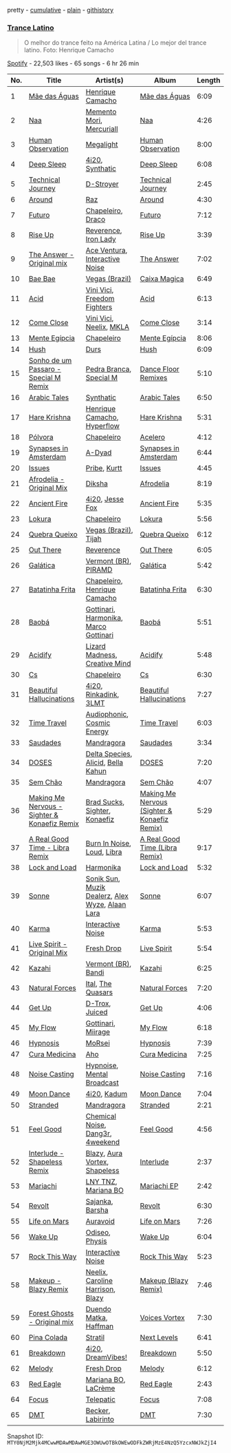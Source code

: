 pretty - [cumulative](/playlists/cumulative/37i9dQZF1DX4MAWmETv8JA.md) - [plain](/playlists/plain/37i9dQZF1DX4MAWmETv8JA) - [githistory](https://github.githistory.xyz/mackorone/spotify-playlist-archive/blob/main/playlists/plain/37i9dQZF1DX4MAWmETv8JA)

### [Trance Latino](https://open.spotify.com/playlist/37i9dQZF1DX4MAWmETv8JA)

> O melhor do trance feito na América Latina / Lo mejor del trance latino\. Foto: Henrique Camacho

[Spotify](https://open.spotify.com/user/spotify) - 22,503 likes - 65 songs - 6 hr 26 min

| No. | Title | Artist(s) | Album | Length |
|---|---|---|---|---|
| 1 | [Mãe das Águas](https://open.spotify.com/track/3MjO6gtBhPdK4dWemp8YkW) | [Henrique Camacho](https://open.spotify.com/artist/2NTtIgPZyELENThAeqfvR6) | [Mãe das Águas](https://open.spotify.com/album/52C0GdJas7dDBO6dLuA0aQ) | 6:09 |
| 2 | [Naa](https://open.spotify.com/track/6iasq5gQGE5uDeYf5WLkLQ) | [Memento Mori](https://open.spotify.com/artist/4AJdOTtmWuYYElSe07eejR), [Mercuriall](https://open.spotify.com/artist/6QxKFKo234JntCyUWzrAcD) | [Naa](https://open.spotify.com/album/0v6DRqSGZ5ShaOZhDfgdJs) | 4:26 |
| 3 | [Human Observation](https://open.spotify.com/track/0BxmDxZ9bGqX8RCcqzCOvp) | [Megalight](https://open.spotify.com/artist/6CAHEO8XQRFBr9NoiqdaYx) | [Human Observation](https://open.spotify.com/album/71n25wPMwoDxUKx0899oZQ) | 8:00 |
| 4 | [Deep Sleep](https://open.spotify.com/track/7kRpsSdudlF9TFADtqhyQd) | [4i20](https://open.spotify.com/artist/3zlIIVkWyNrNpeN8lO49aH), [Synthatic](https://open.spotify.com/artist/4ORN5JUsN1ToKCPQk9yc9P) | [Deep Sleep](https://open.spotify.com/album/7pkBArW9Q2XYlAIkYwxyCz) | 6:08 |
| 5 | [Technical Journey](https://open.spotify.com/track/6pgLNcfT7CknMmjYYgBZwD) | [D\-Stroyer](https://open.spotify.com/artist/2WRMUXhCDLTcEzLzlIhPre) | [Technical Journey](https://open.spotify.com/album/38pRM4c3oPXMRxeSkJeSrB) | 2:45 |
| 6 | [Around](https://open.spotify.com/track/2GAXVfXJCfSi7obOc2hSz0) | [Raz](https://open.spotify.com/artist/6AaKVN1QdU3HMRWH7tDva3) | [Around](https://open.spotify.com/album/6hgJAzkzfp3BBQzIqP2DW8) | 4:30 |
| 7 | [Futuro](https://open.spotify.com/track/3FDRqjnwYpQefRGvQeNc7X) | [Chapeleiro](https://open.spotify.com/artist/5M5NrRoOEBa49sW1hzKkuH), [Draco](https://open.spotify.com/artist/2MjqUHpxa8ABkNecdldDrh) | [Futuro](https://open.spotify.com/album/0Z0yfszhbiJGBJ6tKVEn6b) | 7:12 |
| 8 | [Rise Up](https://open.spotify.com/track/3gYk1Jo71RLQFjZxfSqfYL) | [Reverence](https://open.spotify.com/artist/5iXp3W5x3XiBU55AGhfEYl), [Iron Lady](https://open.spotify.com/artist/1kJnL5tpzjdrS30XGcH3B5) | [Rise Up](https://open.spotify.com/album/0Sq1udLOCXREmmomo4X9Ls) | 3:39 |
| 9 | [The Answer \- Original mix](https://open.spotify.com/track/1Ihgvz6cEsutxYzz8IXePE) | [Ace Ventura](https://open.spotify.com/artist/7bSyjB4y9NAhoUDrZTpYt4), [Interactive Noise](https://open.spotify.com/artist/4lA68EVFzoodItMp7RH2cv) | [The Answer](https://open.spotify.com/album/2WXbIGXbHCIDVxRaEt69iF) | 7:02 |
| 10 | [Bae Bae](https://open.spotify.com/track/2BFQKrThxQDyKPd0ZxQFvx) | [Vegas \(Brazil\)](https://open.spotify.com/artist/5xk7F7RlG0tk0rsGmjFB7z) | [Caixa Magica](https://open.spotify.com/album/23EHP9aGTgWkUBYAFWzlzF) | 6:49 |
| 11 | [Acid](https://open.spotify.com/track/6t2Pa9izGXjBAJfTOnl9cg) | [Vini Vici](https://open.spotify.com/artist/29zsVzEH33dD5QqxeL8dvy), [Freedom Fighters](https://open.spotify.com/artist/7Fmu1wTZGOG9b2w5qvM9XR) | [Acid](https://open.spotify.com/album/1VNNNnoGe0AphWS4jsxVWd) | 6:13 |
| 12 | [Come Close](https://open.spotify.com/track/71aoIeMlKuQdrkHljBf0nU) | [Vini Vici](https://open.spotify.com/artist/29zsVzEH33dD5QqxeL8dvy), [Neelix](https://open.spotify.com/artist/5X3rdmEE2Mif6kFQkb2PxB), [MKLA](https://open.spotify.com/artist/57Vnemieu10x71jR2UWc4o) | [Come Close](https://open.spotify.com/album/7LXjqvXTHa1why9BbvhYcG) | 3:14 |
| 13 | [Mente Egípcia](https://open.spotify.com/track/7io28Gw7IlwkRa02d8Kw9W) | [Chapeleiro](https://open.spotify.com/artist/5M5NrRoOEBa49sW1hzKkuH) | [Mente Egípcia](https://open.spotify.com/album/1WxkjxaZiy4GOqUKUj3bIt) | 8:06 |
| 14 | [Hush](https://open.spotify.com/track/69X1UpNFmsXF5J7QlIayKe) | [Durs](https://open.spotify.com/artist/3Bs4g9IT8bAbCqmzaXYUzs) | [Hush](https://open.spotify.com/album/3NTL9WFX7PvhBjEqIXcFgl) | 6:09 |
| 15 | [Sonho de um Passaro \- Special M Remix](https://open.spotify.com/track/2WlMKcobKZMKvoFcnlQbdS) | [Pedra Branca](https://open.spotify.com/artist/7ClRSpXsFCWnmUrSXGa8Gn), [Special M](https://open.spotify.com/artist/0rzSdpejrKjBJ9FK5kqvgX) | [Dance Floor Remixes](https://open.spotify.com/album/2wWwyGQFNvA2zERWQgOpsJ) | 5:10 |
| 16 | [Arabic Tales](https://open.spotify.com/track/7CZIav6rRTCgMdLFsXlfWl) | [Synthatic](https://open.spotify.com/artist/4ORN5JUsN1ToKCPQk9yc9P) | [Arabic Tales](https://open.spotify.com/album/1rfDsJbfOlhe3j0m0YzYzS) | 6:50 |
| 17 | [Hare Krishna](https://open.spotify.com/track/2NCjqV0eTJJlnrWQxm21Yz) | [Henrique Camacho](https://open.spotify.com/artist/2NTtIgPZyELENThAeqfvR6), [Hyperflow](https://open.spotify.com/artist/5Azv2lWNJe6Pac0W44HHPY) | [Hare Krishna](https://open.spotify.com/album/74PBoN1nXyu0kyp2Pfq2Pd) | 5:31 |
| 18 | [Pólvora](https://open.spotify.com/track/3gIMWNKpWj4d8aTeA6xUoT) | [Chapeleiro](https://open.spotify.com/artist/5M5NrRoOEBa49sW1hzKkuH) | [Acelero](https://open.spotify.com/album/1HYeTdgTn7FhtrAvJgVsCc) | 4:12 |
| 19 | [Synapses in Amsterdam](https://open.spotify.com/track/1ZnHUp5jiWFkkN5u26UlmG) | [A\-Dyad](https://open.spotify.com/artist/11HbXAUaPyevfyRYnmHpX6) | [Synapses in Amsterdam](https://open.spotify.com/album/6iwNOZtaXqpD1qxlAJQpub) | 6:44 |
| 20 | [Issues](https://open.spotify.com/track/4AE5YnXiGC6Hh5Tfk7HgtR) | [Pribe](https://open.spotify.com/artist/5J41o0l7Wy6ZBc14nts5T4), [Kurtt](https://open.spotify.com/artist/7JHmRze9V18uFjvrCktqxK) | [Issues](https://open.spotify.com/album/2JSkRQLNecYwolOHk24Y4A) | 4:45 |
| 21 | [Afrodelia \- Original Mix](https://open.spotify.com/track/464B0BHg19O9onCyloJsHg) | [Diksha](https://open.spotify.com/artist/4UyZSm3hzv2Nt5hIGC44g2) | [Afrodelia](https://open.spotify.com/album/2AKkgypQBa3JcFQEa4zJPv) | 8:19 |
| 22 | [Ancient Fire](https://open.spotify.com/track/56fs6pRDSSWGdFgrmdGuhG) | [4i20](https://open.spotify.com/artist/3zlIIVkWyNrNpeN8lO49aH), [Jesse Fox](https://open.spotify.com/artist/6KouCOw06pAsnWPfbaf3p5) | [Ancient Fire](https://open.spotify.com/album/3OjFlJ7GFvadwhNQ6pfGDF) | 5:35 |
| 23 | [Lokura](https://open.spotify.com/track/70lb6njaDkc8HUvtJHIP0w) | [Chapeleiro](https://open.spotify.com/artist/5M5NrRoOEBa49sW1hzKkuH) | [Lokura](https://open.spotify.com/album/6yP88QdkmSgZTt6pVYnwwy) | 5:56 |
| 24 | [Quebra Queixo](https://open.spotify.com/track/4lUMNAN9T2irVxlaLNehem) | [Vegas \(Brazil\)](https://open.spotify.com/artist/5xk7F7RlG0tk0rsGmjFB7z), [Tijah](https://open.spotify.com/artist/5Y4eYnpmmmLdYaLH6dSGyB) | [Quebra Queixo](https://open.spotify.com/album/2ZDKtIOh7v9jt0Kc2wU8Mi) | 6:12 |
| 25 | [Out There](https://open.spotify.com/track/0kh3tTHz3K7iop1tV4RRwI) | [Reverence](https://open.spotify.com/artist/5iXp3W5x3XiBU55AGhfEYl) | [Out There](https://open.spotify.com/album/0D4Bdip4BhTnmOB9Cd19Cs) | 6:05 |
| 26 | [Galática](https://open.spotify.com/track/1FTnb2i88kwHAua4wP31I9) | [Vermont \(BR\)](https://open.spotify.com/artist/7aS93G9e7XG0GCUATQjqv0), [PIRAMD](https://open.spotify.com/artist/4ecOJ792RmcIiw2eJXPGAS) | [Galática](https://open.spotify.com/album/0wRct4idjnrcl03EZxSbc9) | 5:42 |
| 27 | [Batatinha Frita](https://open.spotify.com/track/64Tp1Tcst4O7dTUtRAUFFv) | [Chapeleiro](https://open.spotify.com/artist/5M5NrRoOEBa49sW1hzKkuH), [Henrique Camacho](https://open.spotify.com/artist/2NTtIgPZyELENThAeqfvR6) | [Batatinha Frita](https://open.spotify.com/album/52NZHEFIX0mAOwfAwVLFz0) | 6:30 |
| 28 | [Baobá](https://open.spotify.com/track/0i4CP9Syn35u4d5z5Zu8dH) | [Gottinari](https://open.spotify.com/artist/7fd4ocP25Ava07zgL5L3UE), [Harmonika](https://open.spotify.com/artist/2mbshn7PMiWfICvtzY0JbI), [Marco Gottinari](https://open.spotify.com/artist/6zZczEoT4wn1iCrDa4jRxH) | [Baobá](https://open.spotify.com/album/4JhptqSymWXINCuJNhwiuu) | 5:51 |
| 29 | [Acidify](https://open.spotify.com/track/4kXtFvuEEMz11UHMsyUag7) | [Lizard Madness](https://open.spotify.com/artist/593vsW9JljAGFUn59MNniP), [Creative Mind](https://open.spotify.com/artist/2WtYK1pVZjQDEEekPncuQ9) | [Acidify](https://open.spotify.com/album/2nDUrvHrHScFzmpOch9FWo) | 5:48 |
| 30 | [Cs](https://open.spotify.com/track/1R2y3RQgaajj7yfxl1ettI) | [Chapeleiro](https://open.spotify.com/artist/5M5NrRoOEBa49sW1hzKkuH) | [Cs](https://open.spotify.com/album/6FMwZx1f6pxgkQZtk43knE) | 6:30 |
| 31 | [Beautiful Hallucinations](https://open.spotify.com/track/7ugYCF480SGyKGD3wcbHUn) | [4i20](https://open.spotify.com/artist/3zlIIVkWyNrNpeN8lO49aH), [Rinkadink](https://open.spotify.com/artist/06ldxpPnHY1OEWgxglSHA4), [3LMT](https://open.spotify.com/artist/5qzMTiRkqiq6fpHCxIeGCo) | [Beautiful Hallucinations](https://open.spotify.com/album/7FkTrMH0QDRshT4VMHutJR) | 7:27 |
| 32 | [Time Travel](https://open.spotify.com/track/3ZVyByS3n7fD4pAlHKSRfe) | [Audiophonic](https://open.spotify.com/artist/44ryvVYKLCi6LWlS4w81sK), [Cosmic Energy](https://open.spotify.com/artist/1Hsp6WoqluMRY5ZqMzuGkt) | [Time Travel](https://open.spotify.com/album/1QwOYb82h3LxtiraU28XcP) | 6:03 |
| 33 | [Saudades](https://open.spotify.com/track/3bR1zkhKF85T0mVrrIjLaT) | [Mandragora](https://open.spotify.com/artist/2AasvmwafZPTgQANaoLoQY) | [Saudades](https://open.spotify.com/album/0c2b9B5Cgmtwvm832NgUDR) | 3:34 |
| 34 | [DOSES](https://open.spotify.com/track/4YNjor6FShrCmTiEjKySoL) | [Delta Species](https://open.spotify.com/artist/6XHNTLKZijuqf1N7Frab5Y), [Alicid](https://open.spotify.com/artist/6Nx8CLrTjryyqmvrQeOMGx), [Bella Kahun](https://open.spotify.com/artist/6HBV7RzsoXsLeNMvkh1raa) | [DOSES](https://open.spotify.com/album/7qAYQE64nGfLuHiL8OuIag) | 7:20 |
| 35 | [Sem Chão](https://open.spotify.com/track/5irKKFoCUyKFq8rvtSBIYM) | [Mandragora](https://open.spotify.com/artist/2AasvmwafZPTgQANaoLoQY) | [Sem Chão](https://open.spotify.com/album/3mCC0lCqstMOgi43doEefH) | 4:07 |
| 36 | [Making Me Nervous \- Sighter & Konaefiz Remix](https://open.spotify.com/track/5r8IOZiUR3jwXzhAlYkwPH) | [Brad Sucks](https://open.spotify.com/artist/13yy1c4aDXIWu2zfvtvGLn), [Sighter](https://open.spotify.com/artist/3CfrCyWR2mGwc2ADmr30RM), [Konaefiz](https://open.spotify.com/artist/7d2PyJyMVaEv9R4Uq3bzOr) | [Making Me Nervous \(Sighter & Konaefiz Remix\)](https://open.spotify.com/album/373BRwEkG5RGippR3xWAqP) | 5:29 |
| 37 | [A Real Good Time \- Libra Remix](https://open.spotify.com/track/5ttx47ANI7Z6HuDflC3Xd9) | [Burn In Noise](https://open.spotify.com/artist/3O4xHzuHaiM4UVNlSd44xK), [Loud](https://open.spotify.com/artist/2nhTi1cXehDDk7kRCRyBkR), [Libra](https://open.spotify.com/artist/4Up75wJWV1RbAZBasM5sqw) | [A Real Good Time \(Libra Remix\)](https://open.spotify.com/album/1uo0s3MIECrcQ90tzsmsC2) | 9:17 |
| 38 | [Lock and Load](https://open.spotify.com/track/667zFP4gxrykQXB8ftEDLZ) | [Harmonika](https://open.spotify.com/artist/2mbshn7PMiWfICvtzY0JbI) | [Lock and Load](https://open.spotify.com/album/09CHJiBIUAGBOvUTGJJQo1) | 5:32 |
| 39 | [Sonne](https://open.spotify.com/track/1YRcnz76HV4akHIgtUsskx) | [Sonik Sun](https://open.spotify.com/artist/2aPCuXM9q0ckGWkdt9frsj), [Muzik Dealerz](https://open.spotify.com/artist/5U13da6sA48Wa0orTB8LMD), [Alex Wyze](https://open.spotify.com/artist/5F7VkOKbb7WIQFfFu7B5mQ), [Alaan Lara](https://open.spotify.com/artist/375Qyr12mY0JzX6hZYCsSp) | [Sonne](https://open.spotify.com/album/6yhokZpMZuT2VW8jTdTs5a) | 6:07 |
| 40 | [Karma](https://open.spotify.com/track/3nLBqiDoxZYk0M8cI1lBhc) | [Interactive Noise](https://open.spotify.com/artist/4lA68EVFzoodItMp7RH2cv) | [Karma](https://open.spotify.com/album/3FNMvlWkcvXiwH9bV2Kct4) | 5:53 |
| 41 | [Live Spirit \- Original Mix](https://open.spotify.com/track/5XKj2XoGrCFrbkyYHV64Y5) | [Fresh Drop](https://open.spotify.com/artist/6wlfDafUCKXnI1czm6uXZi) | [Live Spirit](https://open.spotify.com/album/7uICS90aPpS93qz6xVNYWG) | 5:54 |
| 42 | [Kazahi](https://open.spotify.com/track/5djymDPX9E9k6kHzEukIeS) | [Vermont \(BR\)](https://open.spotify.com/artist/7aS93G9e7XG0GCUATQjqv0), [Bandi](https://open.spotify.com/artist/66Vf4RDefmPzXlAyDRb998) | [Kazahi](https://open.spotify.com/album/3kSLdwL7gY5hr4RcNdXElT) | 6:25 |
| 43 | [Natural Forces](https://open.spotify.com/track/0C2wtHuF5ToxwfZffD7EQu) | [Ital](https://open.spotify.com/artist/67qPxCDRTeRQgrN4Gou7OI), [The Quasars](https://open.spotify.com/artist/7yDlaW0WIWFNIZBcXCMjRj) | [Natural Forces](https://open.spotify.com/album/1gairSWCQwFW3hzabyBQ0O) | 7:20 |
| 44 | [Get Up](https://open.spotify.com/track/4mmiiye110tHOWwX5nWbSw) | [D\-Trox](https://open.spotify.com/artist/0Dku3ALAfPCDQu0KgVABdk), [Juiced](https://open.spotify.com/artist/659UR7dBtQ8UBfDvnK9U9r) | [Get Up](https://open.spotify.com/album/2fuNCnDSSWdh6MAiyNWxB4) | 4:06 |
| 45 | [My Flow](https://open.spotify.com/track/7fIFFNWykTt4jYsjNGGTGk) | [Gottinari](https://open.spotify.com/artist/7fd4ocP25Ava07zgL5L3UE), [Miirage](https://open.spotify.com/artist/6w716f7d5r850erAdyJjzA) | [My Flow](https://open.spotify.com/album/7ymsYQxd2K0spVNGjYyHbs) | 6:18 |
| 46 | [Hypnosis](https://open.spotify.com/track/16Ip719XhIh8UcEYYzfzPD) | [MoRsei](https://open.spotify.com/artist/2HtfoBU1XqW7HHcLpuV3nY) | [Hypnosis](https://open.spotify.com/album/17CJAfC2RvB4BEOQofU4LX) | 7:39 |
| 47 | [Cura Medicina](https://open.spotify.com/track/3qASbU4o3Lhfm3vK1lukrq) | [Aho](https://open.spotify.com/artist/0Sw30VrTPlYt6c7LrYuFSH) | [Cura Medicina](https://open.spotify.com/album/1A822hC98q3Kow03ZuzUW7) | 7:25 |
| 48 | [Noise Casting](https://open.spotify.com/track/7C8LL5w3G3ncNIAwy4lzHs) | [Hypnoise](https://open.spotify.com/artist/0q4dv8TKspFmOvFfsmnrTO), [Mental Broadcast](https://open.spotify.com/artist/1uYzpQdXFPoAlplMQrAsSv) | [Noise Casting](https://open.spotify.com/album/7fecLpRuGAjqcg2aBpffga) | 7:16 |
| 49 | [Moon Dance](https://open.spotify.com/track/07SS66MyJUBj29Vo4JV6zn) | [4i20](https://open.spotify.com/artist/3zlIIVkWyNrNpeN8lO49aH), [Kadum](https://open.spotify.com/artist/6aVeeUIoZFB7tTjkc6m9Gm) | [Moon Dance](https://open.spotify.com/album/0w0w5CVXRJ6vkzLVUxQzFJ) | 7:04 |
| 50 | [Stranded](https://open.spotify.com/track/276yiDfuK6Fjd7b7ieE6LO) | [Mandragora](https://open.spotify.com/artist/2AasvmwafZPTgQANaoLoQY) | [Stranded](https://open.spotify.com/album/3TpGLgaPIv69ZFpt9I0iir) | 2:21 |
| 51 | [Feel Good](https://open.spotify.com/track/1ufkg9viQxXiEIok76Fgrt) | [Chemical Noise](https://open.spotify.com/artist/1oSTK4wfPbzq1BnwY7OoZR), [Dang3r](https://open.spotify.com/artist/1w3bZrV4XveeRTaCJAtkGr), [4weekend](https://open.spotify.com/artist/2X11BJbi9xHuQV3J6hJOIy) | [Feel Good](https://open.spotify.com/album/14NuMpUK7CZbe3nsN7rJfV) | 4:56 |
| 52 | [Interlude \- Shapeless Remix](https://open.spotify.com/track/3HfUAWHIjzfNzlbfdvIyx4) | [Blazy](https://open.spotify.com/artist/0ASqieRgSFzYlNmf1VkBVC), [Aura Vortex](https://open.spotify.com/artist/5T6ATRUoiqVQpcQTK94ies), [Shapeless](https://open.spotify.com/artist/01056gItT5lFJEvQnFOByX) | [Interlude](https://open.spotify.com/album/6teK4qQcl42SrpiSPrntEs) | 2:37 |
| 53 | [Mariachi](https://open.spotify.com/track/7E8JUCRny3bL3jM70Hf8bT) | [LNY TNZ](https://open.spotify.com/artist/1x0ScxgiyFRQDKT4VwcLHa), [Mariana BO](https://open.spotify.com/artist/2cFzYhiHqYS7o8ZIM9WD22) | [Mariachi EP](https://open.spotify.com/album/5Hqg40DAVVoEaB6dvH2P4z) | 2:42 |
| 54 | [Revolt](https://open.spotify.com/track/4tbZ8DNmFxSMjw7gDuSCoq) | [Sajanka](https://open.spotify.com/artist/2VkquxQ6H8d3eGK5ClilOf), [Barsha](https://open.spotify.com/artist/3oMKIj359dmAMAzCung5U5) | [Revolt](https://open.spotify.com/album/5DUfitxhpm7D3xcjcCMkWp) | 6:30 |
| 55 | [Life on Mars](https://open.spotify.com/track/2uh87m3mif5cieKwW6IeDz) | [Auravoid](https://open.spotify.com/artist/1EzfgviWQKgA1FhI0579Qx) | [Life on Mars](https://open.spotify.com/album/2stebv55HW8bLkoOSA6l4G) | 7:26 |
| 56 | [Wake Up](https://open.spotify.com/track/5DF2hq3nskYLTZZMbQLbmn) | [Odiseo](https://open.spotify.com/artist/6eSdhw46riw2OUHgMwR8B5), [Physis](https://open.spotify.com/artist/1IM0Mnml2ITEkXZoULnu6Z) | [Wake Up](https://open.spotify.com/album/3L7IXtt5whtwMYePdfyQvq) | 6:04 |
| 57 | [Rock This Way](https://open.spotify.com/track/0P22HCmkkIbSIRSWTwlkEs) | [Interactive Noise](https://open.spotify.com/artist/4lA68EVFzoodItMp7RH2cv) | [Rock This Way](https://open.spotify.com/album/7911Hd0ysqIiXC4ZrxrNVk) | 5:23 |
| 58 | [Makeup \- Blazy Remix](https://open.spotify.com/track/3uPJHAv7ZjWfXBJwvGBUIi) | [Neelix](https://open.spotify.com/artist/5X3rdmEE2Mif6kFQkb2PxB), [Caroline Harrison](https://open.spotify.com/artist/43Cmg6YqnuPEHxe7TQLOk7), [Blazy](https://open.spotify.com/artist/0ASqieRgSFzYlNmf1VkBVC) | [Makeup \(Blazy Remix\)](https://open.spotify.com/album/4JaFh2A52RbWRehhXjKOli) | 7:46 |
| 59 | [Forest Ghosts \- Original mix](https://open.spotify.com/track/3QRdcnWwed7TxeuvRv2IS3) | [Duendo Matka](https://open.spotify.com/artist/2mD9yFkX1Q5G3u7M5G2Rgf), [Haffman](https://open.spotify.com/artist/65UMds9K0RnCk4LKN1UQq6) | [Voices Vortex](https://open.spotify.com/album/7fcMaYBaWNSUdEbHmHnEYl) | 7:30 |
| 60 | [Pina Colada](https://open.spotify.com/track/1921iEr6Xx017QU7WVcB5C) | [Stratil](https://open.spotify.com/artist/3fVNHjlFZ4DUkqL7wz9CTy) | [Next Levels](https://open.spotify.com/album/1fFMVitqbtayubq5kcgvR1) | 6:41 |
| 61 | [Breakdown](https://open.spotify.com/track/3i0Qw0LxoruonsiBW1fl1y) | [4i20](https://open.spotify.com/artist/3zlIIVkWyNrNpeN8lO49aH), [DreamVibes!](https://open.spotify.com/artist/333xTovyP8Mj9sK4fIUpgu) | [Breakdown](https://open.spotify.com/album/4DRAUTptsiqSTrKgEThENR) | 5:50 |
| 62 | [Melody](https://open.spotify.com/track/2uy5qL4iIhNkgjalA5gDyF) | [Fresh Drop](https://open.spotify.com/artist/6wlfDafUCKXnI1czm6uXZi) | [Melody](https://open.spotify.com/album/13DFtxpliDD89yQcBbuQEK) | 6:12 |
| 63 | [Red Eagle](https://open.spotify.com/track/4QCKZtXp4l5NyelhtbOUjC) | [Mariana BO](https://open.spotify.com/artist/2cFzYhiHqYS7o8ZIM9WD22), [LaCrème](https://open.spotify.com/artist/3ppxoCtKBAAnaAxQd4WAPn) | [Red Eagle](https://open.spotify.com/album/1dxFzhWkEVG1TrfhPguAy6) | 2:43 |
| 64 | [Focus](https://open.spotify.com/track/7gNgqRZaXarUWWirped72i) | [Telepatic](https://open.spotify.com/artist/5sEhJmaZzJgVskCBaOTgIa) | [Focus](https://open.spotify.com/album/4Bv7WZLfpA7pv11QaMBUnN) | 7:08 |
| 65 | [DMT](https://open.spotify.com/track/6NHRWtAQTtCELvv3h0pGYq) | [Becker](https://open.spotify.com/artist/3WTaU5om1axaFsKlKchl2U), [Labirinto](https://open.spotify.com/artist/4ISuKZJYpsbU6JPD3vq0p1) | [DMT](https://open.spotify.com/album/2mIZCsIe92lDHxDC7BCxo5) | 7:30 |

Snapshot ID: `MTY0NjM2Mjk4MCwwMDAwMDAwMGE3OWUwOTBkOWEwODFkZWRjMzE4NzQ5YzcxNWJkZjI4`
